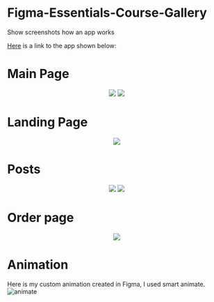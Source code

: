 # Figma-Essentials-Course-Gallery
Show screenshots how an app works

[Here](https://www.figma.com/proto/synI6qyf9oSMwH868VxKOt/Learning-draft?page-id=7%3A21&type=design&node-id=7-23&viewport=306%2C435%2C0.13&t=BGW4XBAfTbdgf5J5-1&scaling=scale-down&starting-point-node-id=7%3A22&show-proto-sidebar=1&mode=design) is a link to the app shown below:

# Main Page
<p align="center">
  <img src="https://github.com/HelenaMaslowska/Figma-Essentials-Course-Gallery/assets/44245185/7883991a-32de-48ad-99d2-de217880887a" />
  <img src="https://github.com/HelenaMaslowska/Figma-Essentials-Course-Gallery/assets/44245185/b86dcd6d-d659-4a4d-b996-6828cd192da7" />
</p>

# Landing Page
<p align="center">
  <img src="https://github.com/HelenaMaslowska/Figma-Essentials-Course-Gallery/assets/44245185/9453d359-4cbe-43e3-9289-974d1870d5e2" />
</p>

# Posts
<p align="center">
  <img src="https://github.com/HelenaMaslowska/Figma-Essentials-Course-Gallery/assets/44245185/68733708-ead0-496f-b9c4-b676c185deb5" />
  <img src="https://github.com/HelenaMaslowska/Figma-Essentials-Course-Gallery/assets/44245185/54607bf9-94a3-4289-8078-116a61b271d7" />
</p>


# Order page
<p align="center">
  <img src="https://github.com/HelenaMaslowska/Figma-Essentials-Course-Gallery/assets/44245185/7f591e2e-08a4-4ca9-b826-844ac7738bfe" />
</p>

# Animation
Here is my custom animation created in Figma, I used smart animate.
![animate](https://github.com/HelenaMaslowska/Figma-Essentials-Course-Gallery/assets/44245185/7dd820fc-0726-4fcd-846b-109c39c62910)

